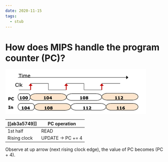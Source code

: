 ```yaml
---
date: 2020-11-15
tags: 
  - stub
---
```


# How does MIPS handle the program counter (PC)?

![](./static/mips-pc-clock.png)

| [[ab3a5749]]   | PC operation      |
|--------------|-------------------|
| 1st half     | READ              |
| Rising clock | UPDATE -> PC += 4 |

Observe at up arrow (next rising clock edge), the value of PC becomes (PC + 4).
